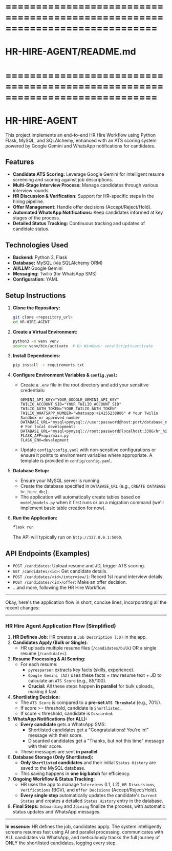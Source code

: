 # =============================================================================
# HR-HIRE-AGENT/README.md
# =============================================================================
# HR-HIRE-AGENT

This project implements an end-to-end HR Hire Workflow using Python Flask, MySQL, and SQLAlchemy, enhanced with an ATS scoring system powered by Google Gemini and WhatsApp notifications for candidates.

## Features

*   **Candidate ATS Scoring:** Leverage Google Gemini for intelligent resume screening and scoring against job descriptions.
*   **Multi-Stage Interview Process:** Manage candidates through various interview rounds.
*   **HR Discussion & Verification:** Support for HR-specific steps in the hiring pipeline.
*   **Offer Management:** Handle offer decisions (Accept/Reject/Hold).
*   **Automated WhatsApp Notifications:** Keep candidates informed at key stages of the process.
*   **Detailed Status Tracking:** Continuous tracking and updates of candidate status.

## Technologies Used

*   **Backend:** Python 3, Flask
*   **Database:** MySQL (via SQLAlchemy ORM)
*   **AI/LLM:** Google Gemini
*   **Messaging:** Twilio (for WhatsApp SMS)
*   **Configuration:** YAML

## Setup Instructions

1.  **Clone the Repository:**
    ```bash
    git clone <repository_url>
    cd HR-HIRE-AGENT
    ```

2.  **Create a Virtual Environment:**
    ```bash
    python3 -m venv venv
    source venv/bin/activate  # On Windows: venv\Scripts\activate
    ```

3.  **Install Dependencies:**
    ```bash
    pip install -r requirements.txt
    ```

4.  **Configure Environment Variables & `config.yaml`:**
    *   Create a `.env` file in the root directory and add your sensitive credentials:
        ```
        GEMINI_API_KEY="YOUR_GOOGLE_GEMINI_API_KEY"
        TWILIO_ACCOUNT_SID="YOUR_TWILIO_ACCOUNT_SID"
        TWILIO_AUTH_TOKEN="YOUR_TWILIO_AUTH_TOKEN"
        TWILIO_WHATSAPP_NUMBER="whatsapp:+14155238886" # Your Twilio Sandbox or approved number
        DATABASE_URL="mysql+pymysql://user:password@host:port/database_name"
        # For local development: DATABASE_URL="mysql+pymysql://root:password@localhost:3306/hr_hire_db"
        FLASK_APP=api/main.py
        FLASK_ENV=development
        ```
    *   Update `config/config.yaml` with non-sensitive configurations or ensure it points to environment variables where appropriate. A template is provided in `config/config.yaml`.

5.  **Database Setup:**
    *   Ensure your MySQL server is running.
    *   Create the database specified in `DATABASE_URL` (e.g., `CREATE DATABASE hr_hire_db;`).
    *   The application will automatically create tables based on `model/models.py` when it first runs or on a migration command (we'll implement basic table creation for now).

6.  **Run the Application:**
    ```bash
    flask run
    ```
    The API will typically run on `http://127.0.0.1:5000`.

## API Endpoints (Examples)

*   `POST /candidates`: Upload resume and JD, trigger ATS scoring.
*   `GET /candidates/<id>`: Get candidate details.
*   `POST /candidates/<id>/interview/1`: Record 1st round interview details.
*   `POST /candidates/<id>/offer`: Make an offer decision.
*   ...and more, following the HR Hire Workflow.

---


Okay, here's the application flow in short, concise lines, incorporating all the recent changes:

---

### **HR Hire Agent Application Flow (Simplified)**

1.  **HR Defines Job:** HR creates a `Job Description (JD)` in the app.
2.  **Candidates Apply (Bulk or Single):**
    *   HR uploads multiple resume files (`/candidates/bulk`) OR a single resume (`/candidates`).
3.  **Resume Processing & AI Scoring:**
    *   For each resume:
        *   `pyresparser` extracts key facts (skills, experience).
        *   `Google Gemini (AI)` uses these facts + raw resume text + JD to calculate an `ATS Score` (e.g., 85/100).
        *   **Crucial:** All these steps happen **in parallel** for bulk uploads, making it fast.
4.  **Shortlisting Decision:**
    *   The `ATS Score` is compared to a **pre-set `ATS Threshold`** (e.g., 70%).
    *   If score >= threshold, candidate is `Shortlisted`.
    *   If score < threshold, candidate is `Discarded`.
5.  **WhatsApp Notifications (for ALL):**
    *   **Every candidate** gets a WhatsApp SMS:
        *   Shortlisted candidates get a "Congratulations! You're in!" message with their score.
        *   Discarded candidates get a "Thanks, but not this time" message with their score.
    *   These messages are sent **in parallel**.
6.  **Database Storage (Only Shortlisted):**
    *   **Only `Shortlisted` candidates** and their initial `Status History` are saved to the MySQL database.
    *   This saving happens in **one big batch** for efficiency.
7.  **Ongoing Workflow & Status Tracking:**
    *   HR uses the app to manage `Interviews` (L1, L2), `HR Discussions`, `Verifications` (BGV), and `Offer Decisions` (Accept/Reject/Hold).
    *   **Every single step** automatically updates the candidate's `Current Status` and creates a detailed `Status History` entry in the database.
8.  **Final Steps:** `Onboarding` and `Joining` finalize the process, with automatic status updates and WhatsApp messages.

---

**In essence:** HR defines the job, candidates apply. The system intelligently screens resumes fast using AI and parallel processing, communicates with ALL candidates via WhatsApp, and meticulously tracks the full journey of ONLY the shortlisted candidates, logging every step.